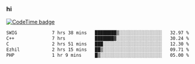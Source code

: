 ### hi  


<!--
**passer12/passer12** is a ✨ _special_ ✨ repository because its `README.md` (this file) appears on your GitHub profile.

Here are some ideas to get you started:

- 🔭 I’m currently working on ...
- 🌱 I’m currently learning ...
- 👯 I’m looking to collaborate on ...
- 🤔 I’m looking for help with ...
- 💬 Ask me about ...
- 📫 How to reach me: ...
- 😄 Pronouns: ...
- ⚡ Fun fact: ...
-->
<!--[![Top Langs](https://github-readme-stats.vercel.app/api/top-langs/?username=passer12&show_icons=true&theme=radical&count_private=true)](https://github.com/anuraghazra/github-readme-stats)-->
<!--[![Anurag's GitHub stats](https://github-readme-stats.vercel.app/api?username=passer12&show_icons=true&theme=radical&count_private=true)](https://github.com/anuraghazra/github-readme-stats)-->


[![CodeTime badge](https://img.shields.io/endpoint?style=social&url=https%3A%2F%2Fapi.codetime.dev%2Fshield%3Fid%3D20950%26project%3D%26in%3D0)](https://codetime.dev)

<!--START_SECTION:waka-->

```txt
SWIG             7 hrs 38 mins   ████████▒░░░░░░░░░░░░░░░░   32.97 %
C++              7 hrs           ███████▓░░░░░░░░░░░░░░░░░   30.24 %
C                2 hrs 51 mins   ███░░░░░░░░░░░░░░░░░░░░░░   12.30 %
Ezhil            2 hrs 15 mins   ██▒░░░░░░░░░░░░░░░░░░░░░░   09.71 %
PHP              1 hr 9 mins     █▒░░░░░░░░░░░░░░░░░░░░░░░   05.00 %
```

<!--END_SECTION:waka-->

